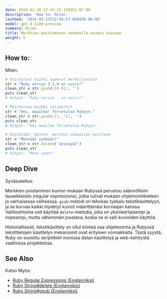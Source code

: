 ```yaml
---
date: 2024-01-20 17:43:12.150351-07:00
description: 'How to: Miten.'
lastmod: '2024-03-13T22:44:57.069436-06:00'
model: gpt-4-1106-preview
summary: Miten.
title: Merkkien poistaminen hakemalla osumia kaavaan
weight: 5
---
```


## How to:
Miten:

```Ruby
# Poistetaan kaikki numerot merkkijonosta
str = "Ruby versio 3.1.0 on uusin!"
clean_str = str.gsub(/[0-9]/, '')
puts clean_str
# Output: "Ruby versio . on uusin!"

# Poistetaan kaikki välimerkit
str = "Hei, maailma! Tervetuloa Rubyyn."
clean_str = str.gsub(/[\.,!]/, '')
puts clean_str
# Output: "Hei maailma Tervetuloa Rubyyn"

# Käytetään `delete`-metodia vokaalien poistoon
str = "Mennään syömään!"
clean_str = str.delete('aeiouyäö')
puts clean_str
# Output: "Mnnn symn!"
```

## Deep Dive
Syväsukellus:

Merkkien poistaminen kuvion mukaan Rubyssä perustuu säännöllisiin lausekkeisiin (regular expressions), jotka tulivat mukaan ohjelmointikieleen jo varhaisessa vaiheessa. `gsub`-metodi on tehokas työkalu tekstikäsittelyyn, ja se korvaa kaikki löydetyt kuviot määrittämäsi korvaajan kanssa. Vaihtoehtoina voit käyttää `delete`-metodia, joka on yksinkertaisempi ja nopeampi, mutta vähemmän joustava, koska se ei salli kuvioiden käyttöä.

Historiallisesti, tekstikäsittely on ollut kiinteä osa ohjelmointia ja Rubyssä tekstitietojen käsittelyn mekanismit ovat erityisen voimakkaita. Tästä syystä, Ruby on suosittu skriptikieli monissa datan käsittelyä ja web-kehitystä vaativissa projekteissa.

## See Also
Katso Myös:

- [Ruby Regular Expressions (Englanniksi)](https://ruby-doc.org/core-3.1.0/Regexp.html)
- [Ruby String#delete (Englanniksi)](https://ruby-doc.org/core-3.1.0/String.html#method-i-delete)
- [Ruby String#gsub (Englanniksi)](https://ruby-doc.org/core-3.1.0/String.html#method-i-gsub)
